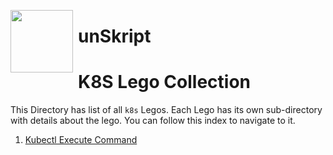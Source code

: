 [<img align="left" src="https://unskript.com/assets/favicon.png" width="100" height="100" style="padding-right: 5px">](https://unskript.com/assets/favicon.png) 
<h1>unSkript </h1>


# K8S Lego Collection

This Directory has list of all `k8s` Legos. Each Lego has its own sub-directory with details about the lego. You can follow this index to navigate to it.

1. [Kubectl Execute Command](./k8s_kubectl_command/README.md)